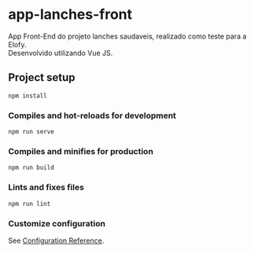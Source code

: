 # app-lanches-front
App Front-End do projeto lanches saudaveis, realizado como teste para a Elofy. <br />
Desenvolvido utilizando Vue JS.

## Project setup
```
npm install
```

### Compiles and hot-reloads for development
```
npm run serve
```

### Compiles and minifies for production
```
npm run build
```

### Lints and fixes files
```
npm run lint
```

### Customize configuration
See [Configuration Reference](https://cli.vuejs.org/config/).

